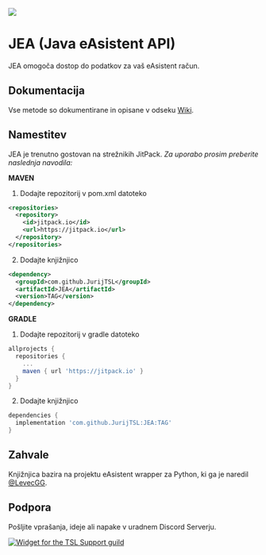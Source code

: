 [![](https://jitpack.io/v/JurijTSL/JEA.svg)](https://jitpack.io/#JurijTSL/JEA)

# JEA (Java eAsistent API)
JEA omogoča dostop do podatkov za vaš eAsistent račun.

## Dokumentacija
Vse metode so dokumentirane in opisane v odseku [Wiki](https://github.com/JurijTSL/JEA/wiki).

## Namestitev
JEA je trenutno gostovan na strežnikih JitPack. *Za uporabo prosim preberite naslednja navodila:*

**MAVEN**
1. Dodajte repozitorij v pom.xml datoteko
```xml
<repositories>
  <repository>
    <id>jitpack.io</id>
    <url>https://jitpack.io</url>
  </repository>
</repositories>
```

2. Dodajte knjižnjico
```xml
<dependency>
  <groupId>com.github.JurijTSL</groupId>
  <artifactId>JEA</artifactId>
  <version>TAG</version>
</dependency>
```

**GRADLE**
1. Dodajte repozitorij v gradle datoteko
```gradle
allprojects {
  repositories {
    ...
    maven { url 'https://jitpack.io' }
  }
}
```

2. Dodajte knjižnjico
```gradle
dependencies {
  implementation 'com.github.JurijTSL:JEA:TAG'
}
```

## Zahvale
Knjižnjica bazira na projektu eAsistent wrapper za Python, ki ga je naredil [@LevecGG](https://github.com/LevecGG).

## Podpora
Pošljite vprašanja, ideje ali napake v uradnem Discord Serverju.

[![Widget for the TSL Support guild](https://discord.com/api/guilds/807666401300316160/widget.png?style=banner1)](https://discord.gg/Wa24skGscR)
